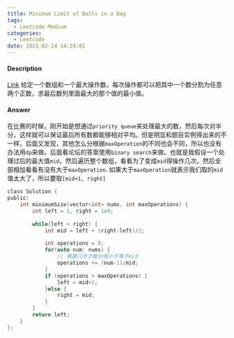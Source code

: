 ```yaml
---
title: Minimum Limit of Balls in a Bag
tags:
  - Leetcode Medium
categories:
  - Leetcode
date: 2021-02-14 14:24:01
---
```


#### Description

[Link](https://leetcode.com/problems/minimum-limit-of-balls-in-a-bag/)
给定一个数组和一个最大操作数，每次操作都可以把其中一个数分割为任意两个正数，求最后数列里面最大的那个值的最小值。

#### Answer
在比赛的时候，刚开始是想通过`priority queue`来处理最大的数，然后每次对半分，这样就可以保证最后所有数都能够相对平均。但是明显和题目实例得出来的不一样，后面又发现，其他怎么分根据`maxOperation`的不同也会不同，所以也没有办法用`dp`来做。后面看论坛的答案使用`binary search`来做。也就是我假设一个处理过后的最大值`mid`，然后遍历整个数组，看看为了变成`mid`得操作几次。然后全部相加看看有没有大于`maxOperation`. 如果大于`maxOperation`就表示我们取的`mid`值太大了，所以要取`[mid+1, right]`

```c
class Solution {
public:
    int minimumSize(vector<int> nums, int maxOperations) {
        int left = 1, right = 1e9;
        
        while(left < right) {
            int mid = left + (right-left)/2;
            
            int operations = 0;
            for(auto num: nums) {
                // 需要几步才能分成小于等于mid
                operations += (num-1)/mid;
            }
            if (operations > maxOperations) {
                left = mid+1;
            }else {
                right = mid;
            }
        }
        return left;
    }
};
```
